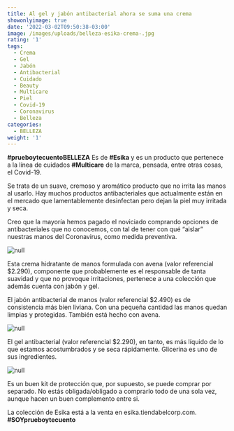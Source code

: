 ```yaml
---
title: Al gel y jabón antibacterial ahora se suma una crema
showonlyimage: true
date: '2022-03-02T09:50:38-03:00'
image: /images/uploads/belleza-esika-crema-.jpg
rating: '1'
tags:
  - Crema
  - Gel
  - Jabón
  - Antibacterial
  - Cuidado
  - Beauty
  - Multicare
  - Piel
  - Covid-19
  - Coronavirus
  - Belleza
categories:
  - BELLEZA
weight: '1'
---
```

**\#prueboytecuentoBELLEZA** Es de **\#Esika** y es un producto que pertenece a la línea de cuidados **\#Multicare** de la marca, pensada, entre otras cosas, el Covid-19.

<!--more-->

Se trata de un suave, cremoso y aromático producto que no irrita las manos al usarlo. Hay muchos productos antibacteriales que actualmente están en el mercado que lamentablemente desinfectan pero dejan la piel muy irritada y seca.

Creo que la mayoría hemos pagado el noviciado comprando opciones de antibacteriales que no conocemos, con tal de tener con qué “aislar” nuestras manos del Coronavirus, como medida preventiva.

![null](/images/uploads/belleza-esika-crema-.jpg)

Esta crema hidratante de manos formulada con avena (valor referencial $2.290), componente que probablemente es el responsable de tanta suavidad y que no provoque irritaciones, pertenece a una colección que además cuenta con jabón y gel.

El jabón antibacterial de manos (valor referencial $2.490) es de consistencia más bien liviana. Con una pequeña cantidad las manos quedan limpias y protegidas. También está hecho con avena.

![null](/images/uploads/belleza-esika-jabo-n.jpg)

El gel antibacterial (valor referencial $2.290), en tanto, es más líquido de lo que estamos acostumbrados y se seca rápidamente. Glicerina es uno de sus ingredientes.

![null](/images/uploads/belleza-esika-gel.jpg)

Es un buen kit de protección que, por supuesto, se puede comprar por separado. No estás obligada/obligado a comprarlo todo de una sola vez, aunque hacen un buen complemento entre si.

La colección de Esika está a la venta en esika.tiendabelcorp.com. **\#SOYprueboytecuento**
